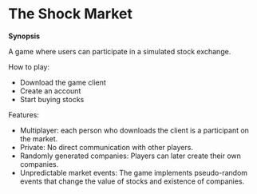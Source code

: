 # The Shock Market

**Synopsis**

A game where users can participate in a simulated stock exchange.

How to play:

* Download the game client
* Create an account
* Start buying stocks

Features:

* Multiplayer: each person who downloads the client is a participant on the market.
* Private: No direct communication with other players.
* Randomly generated companies: Players can later create their own companies.
* Unpredictable market events: The game implements pseudo-random events that change
the value of stocks and existence of companies.

